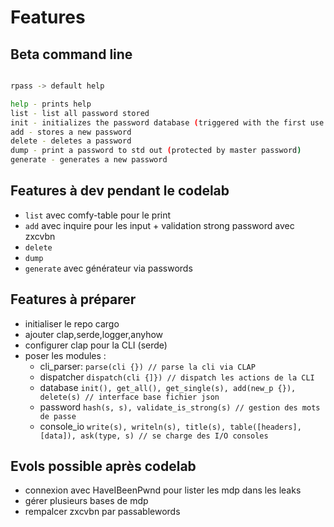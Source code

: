 # Features

## Beta command line

```bash

rpass -> default help

help - prints help
list - list all password stored
init - initializes the password database (triggered with the first use of the command, if no database)
add - stores a new password
delete - deletes a password
dump - print a password to std out (protected by master password)
generate - generates a new password
```

## Features à dev pendant le codelab
- `list` avec comfy-table pour le print
- `add` avec inquire pour les input + validation strong password avec zxcvbn
- `delete`
- `dump`
- `generate` avec générateur via passwords

## Features à préparer
- initialiser le repo cargo
- ajouter clap,serde,logger,anyhow
- configurer clap pour la CLI (serde)
- poser les modules :
    - cli_parser: `parse(cli {}) // parse la cli via CLAP`
    - dispatcher `dispatch(cli {]}) // dispatch les actions de la CLI`
    - database `init(), get_all(), get_single(s), add(new_p {}), delete(s) // interface base fichier json`
    - password `hash(s, s), validate_is_strong(s) // gestion des mots de passe`
    - console_io `write(s), writeln(s), title(s), table([headers], [data]), ask(type, s) // se charge des I/O consoles`

## Evols possible après codelab
- connexion avec HaveIBeenPwnd pour lister les mdp dans les leaks
- gérer plusieurs bases de mdp
- rempalcer zxcvbn par passablewords

